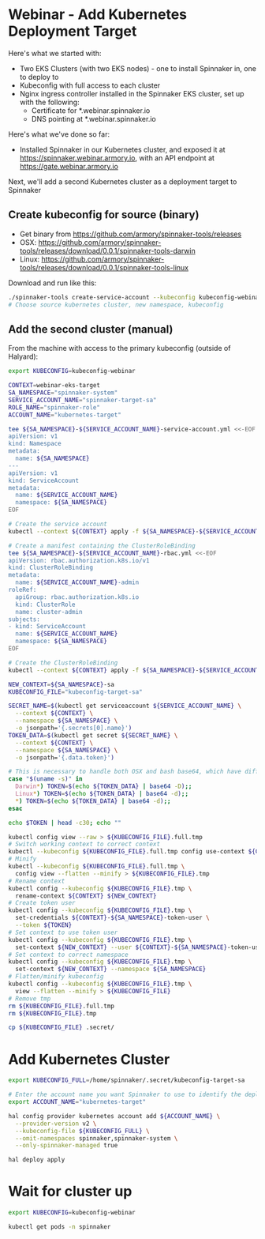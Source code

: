 # Webinar - Add Kubernetes Deployment Target

Here's what we started with:

* Two EKS Clusters (with two EKS nodes) - one to install Spinnaker in, one to deploy to
* Kubeconfig with full access to each cluster
* Nginx ingress controller installed in the Spinnaker EKS cluster, set up with the following:
  * Certificate for *.webinar.spinnaker.io
  * DNS pointing at *.webinar.spinnaker.io

Here's what we've done so far:
* Installed Spinnaker in our Kubernetes cluster, and exposed it at  https://spinnaker.webinar.armory.io, with an API endpoint at https://gate.webinar.armory.io

Next, we'll add a second Kubernetes cluster as a deployment target to Spinnaker

## Create kubeconfig for source (binary)
* Get binary from https://github.com/armory/spinnaker-tools/releases
* OSX: https://github.com/armory/spinnaker-tools/releases/download/0.0.1/spinnaker-tools-darwin
* Linux: https://github.com/armory/spinnaker-tools/releases/download/0.0.1/spinnaker-tools-linux

Download and run like this:
```bash
./spinnaker-tools create-service-account --kubeconfig kubeconfig-webinar -o kubeconfig-spinnaker-sa
# Choose source kubernetes cluster, new namespace, kubeconfig
```

## Add the second cluster (manual)
From the machine with access to the primary kubeconfig (outside of Halyard):
```bash
export KUBECONFIG=kubeconfig-webinar

CONTEXT=webinar-eks-target
SA_NAMESPACE="spinnaker-system"
SERVICE_ACCOUNT_NAME="spinnaker-target-sa"
ROLE_NAME="spinnaker-role"
ACCOUNT_NAME="kubernetes-target"

tee ${SA_NAMESPACE}-${SERVICE_ACCOUNT_NAME}-service-account.yml <<-EOF
apiVersion: v1
kind: Namespace
metadata:
  name: ${SA_NAMESPACE}
---
apiVersion: v1
kind: ServiceAccount
metadata:
  name: ${SERVICE_ACCOUNT_NAME}
  namespace: ${SA_NAMESPACE}
EOF

# Create the service account
kubectl --context ${CONTEXT} apply -f ${SA_NAMESPACE}-${SERVICE_ACCOUNT_NAME}-service-account.yml

# Create a manifest containing the ClusterRoleBinding
tee ${SA_NAMESPACE}-${SERVICE_ACCOUNT_NAME}-rbac.yml <<-EOF
apiVersion: rbac.authorization.k8s.io/v1
kind: ClusterRoleBinding
metadata:
  name: ${SERVICE_ACCOUNT_NAME}-admin
roleRef:
  apiGroup: rbac.authorization.k8s.io
  kind: ClusterRole
  name: cluster-admin
subjects:
- kind: ServiceAccount
  name: ${SERVICE_ACCOUNT_NAME}
  namespace: ${SA_NAMESPACE}
EOF

# Create the ClusterRoleBinding
kubectl --context ${CONTEXT} apply -f ${SA_NAMESPACE}-${SERVICE_ACCOUNT_NAME}-rbac.yml

NEW_CONTEXT=${SA_NAMESPACE}-sa
KUBECONFIG_FILE="kubeconfig-target-sa"

SECRET_NAME=$(kubectl get serviceaccount ${SERVICE_ACCOUNT_NAME} \
  --context ${CONTEXT} \
  --namespace ${SA_NAMESPACE} \
  -o jsonpath='{.secrets[0].name}')
TOKEN_DATA=$(kubectl get secret ${SECRET_NAME} \
  --context ${CONTEXT} \
  --namespace ${SA_NAMESPACE} \
  -o jsonpath='{.data.token}')

# This is necessary to handle both OSX and bash base64, which have different flags
case "$(uname -s)" in
  Darwin*) TOKEN=$(echo ${TOKEN_DATA} | base64 -D);;
  Linux*) TOKEN=$(echo ${TOKEN_DATA} | base64 -d);;
  *) TOKEN=$(echo ${TOKEN_DATA} | base64 -d);;
esac

echo $TOKEN | head -c30; echo ""

kubectl config view --raw > ${KUBECONFIG_FILE}.full.tmp
# Switch working context to correct context
kubectl --kubeconfig ${KUBECONFIG_FILE}.full.tmp config use-context ${CONTEXT}
# Minify
kubectl --kubeconfig ${KUBECONFIG_FILE}.full.tmp \
  config view --flatten --minify > ${KUBECONFIG_FILE}.tmp
# Rename context
kubectl config --kubeconfig ${KUBECONFIG_FILE}.tmp \
  rename-context ${CONTEXT} ${NEW_CONTEXT}
# Create token user
kubectl config --kubeconfig ${KUBECONFIG_FILE}.tmp \
  set-credentials ${CONTEXT}-${SA_NAMESPACE}-token-user \
  --token ${TOKEN}
# Set context to use token user
kubectl config --kubeconfig ${KUBECONFIG_FILE}.tmp \
  set-context ${NEW_CONTEXT} --user ${CONTEXT}-${SA_NAMESPACE}-token-user
# Set context to correct namespace
kubectl config --kubeconfig ${KUBECONFIG_FILE}.tmp \
  set-context ${NEW_CONTEXT} --namespace ${SA_NAMESPACE}
# Flatten/minify kubeconfig
kubectl config --kubeconfig ${KUBECONFIG_FILE}.tmp \
  view --flatten --minify > ${KUBECONFIG_FILE}
# Remove tmp
rm ${KUBECONFIG_FILE}.full.tmp
rm ${KUBECONFIG_FILE}.tmp

cp ${KUBECONFIG_FILE} .secret/
```

# Add Kubernetes Cluster
```bash
export KUBECONFIG_FULL=/home/spinnaker/.secret/kubeconfig-target-sa

# Enter the account name you want Spinnaker to use to identify the deployment target (should be the same as above)
export ACCOUNT_NAME="kubernetes-target"

hal config provider kubernetes account add ${ACCOUNT_NAME} \
  --provider-version v2 \
  --kubeconfig-file ${KUBECONFIG_FULL} \
  --omit-namespaces spinnaker,spinnaker-system \
  --only-spinnaker-managed true

hal deploy apply
```

# Wait for cluster up
```bash
export KUBECONFIG=kubeconfig-webinar

kubectl get pods -n spinnaker
```